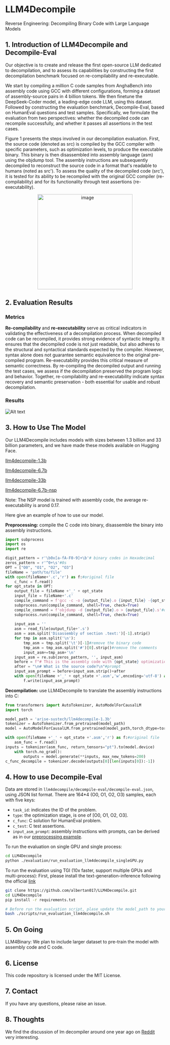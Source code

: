 # LLM4Decompile
Reverse Engineering: Decompiling Binary Code with Large Language Models

## 1. Introduction of LLM4Decompile and Decompile-Eval
Our objective is to create and release the first open-source LLM dedicated to decompilation, and to assess its capabilities by constructing the first decompilation benchmark focused on re-compilability and re-executable. 

We start by compiling a million C code samples from AnghaBench into assembly code using GCC with different configurations, forming a dataset of assembly-source pairs in 4 billion tokens. We then finetune the DeepSeek-Coder model, a leading-edge code LLM, using this dataset. Followed by constructing the evaluation benchmark, Decompile-Eval, based on HumanEval questions and test samples. Specifically, we formulate the evaluation from two perspectives: whether the decompiled code can recompile successfully, and whether it passes all assertions in the test cases. 

Figure 1 presents the steps involved in our decompilation evaluation. First, the source code (denoted as src) is compiled by the GCC compiler with specific parameters, such as optimization levels, to produce the executable binary. This binary is then disassembled into assembly language (asm) using the objdump tool. The assembly instructions are subsequently decompiled to reconstruct the source code in a format that's readable to humans (noted as src'). To assess the quality of the decompiled code (src'), it is tested for its ability to be recompiled with the original GCC compiler (re-compilability) and for its functionality through test assertions (re-executability).
<p align="center">
<img src="https://github.com/albertan017/LLM4Decompile/blob/main/samples/pipeline.png" alt="image" width="300" height="auto">
</p>

## 2. Evaluation Results
### Metrics
**Re-compilability** and **re-executability** serve as critical indicators in validating the effectiveness of a decompilation process. When decompiled code can be recompiled, it provides strong evidence of syntactic integrity. It ensures that the decompiled code is not just readable, but also adheres to the structural and syntactical standards expected by the compiler. 
However, syntax alone does not guarantee semantic equivalence to the original pre-compiled program. Re-executability provides this critical measure of semantic correctness. By re-compiling the decompiled output and running the test cases, we assess if the decompilation preserved the program logic and behavior.
Together, re-compilability and re-executability indicate syntax recovery and semantic preservation - both essential for usable and robust decompilation.

### Results
![Alt text](https://github.com/albertan017/LLM4Decompile/blob/main/samples/results_decompile.png)



## 3. How to Use The Model
Our LLM4Decompile includes models with sizes between 1.3 billion and 33 billion parameters, and we have made these models available on Hugging Face.

[llm4decompile-1.3b](https://huggingface.co/arise-sustech/llm4decompile-1.3b)

[llm4decompile-6.7b](https://huggingface.co/arise-sustech/llm4decompile-6.7b)

[llm4decompile-33b](https://huggingface.co/arise-sustech/llm4decompile-33b)

[llm4decompile-6.7b-nsp](https://huggingface.co/arise-sustech/llm4decompile-6.7b-nsp)

Note: The NSP model is trained with assembly code, the average re-executability is arond 0.17.

Here give an example of how to use our model.

**Preprocessing:** compile the C code into binary, disassemble the binary into assembly instructions.
```python
import subprocess
import os
import re

digit_pattern = r'\b0x[a-fA-F0-9]+\b'# binary codes in Hexadecimal
zeros_pattern = r'^0+\s'#0s
OPT = ["O0", "O1", "O2", "O3"]
fileName = 'path/to/file'
with open(fileName+'.c','r') as f:#original file
    c_func = f.read()
for opt_state in OPT:
    output_file = fileName +'_' + opt_state
    input_file = fileName+'.c'
    compile_command = f'gcc -c -o {output_file}.o {input_file} -{opt_state} -lm'#compile the code with GCC on Linux
    subprocess.run(compile_command, shell=True, check=True)
    compile_command = f'objdump -d {output_file}.o > {output_file}.s'#disassemble the binary file into assembly instructions
    subprocess.run(compile_command, shell=True, check=True)
    
    input_asm = ''
    asm = read_file(output_file+'.s')
    asm = asm.split('Disassembly of section .text:')[-1].strip()
    for tmp in asm.split('\n'):
        tmp_asm = tmp.split('\t')[-1]#remove the binary code
        tmp_asm = tmp_asm.split('#')[0].strip()#remove the comments
        input_asm+=tmp_asm+'\n'
    input_asm = re.sub(zeros_pattern, '', input_asm)
    before = f"# This is the assembly code with {opt_state} optimization:\n"#prompt
    after = "\n# What is the source code?\n"#prompt
    input_asm_prompt = before+input_asm.strip()+after
    with open(fileName +'_' + opt_state +'.asm','w',encoding='utf-8') as f:
        f.write(input_asm_prompt)
```

**Decompilation:** use LLM4Decompile to translate the assembly instructions into C:
```python
from transformers import AutoTokenizer, AutoModelForCausalLM
import torch

model_path = 'arise-sustech/llm4decompile-1.3b'
tokenizer = AutoTokenizer.from_pretrained(model_path)
model = AutoModelForCausalLM.from_pretrained(model_path,torch_dtype=torch.bfloat16).cuda()

with open(fileName +'_' + opt_state +'.asm','r') as f:#original file
    asm_func = f.read()
inputs = tokenizer(asm_func, return_tensors="pt").to(model.device)
    with torch.no_grad():
        outputs = model.generate(**inputs, max_new_tokens=200)
c_func_decompile = tokenizer.decode(outputs[0][len(inputs[0]):-1])
```

## 4. How to use Decompile-Eval
Data are stored in ``llm4decompile/decompile-eval/decompile-eval.json``, using JSON list format. There are 164*4 (O0, O1, O2, O3) samples, each with five keys:

*   ``task_id``: indicates the ID of the problem.
*   ``type``: the optimization stage, is one of [O0, O1, O2, O3].
*   ``c_func``: C solution for HumanEval problem. 
*   ``c_test``: C test assertions.
*   ``input_asm_prompt``: assembly instructions with prompts, can be derived as in our [preprocessing example](https://github.com/albertan017/LLM4Decompile/blob/main/README.md#3-how-to-use-the-model).

To run the evaluation on single GPU and single process:
```bash
cd LLM4Decompile
python ./evaluation/run_evaluation_llm4decompile_singleGPU.py
```

To run the evaluation using TGI (10x faster, support multiple GPUs and multi-process):
First, please install the text-generation-inference following the official [link](https://github.com/huggingface/text-generation-inference)
```bash
git clone https://github.com/albertan017/LLM4Decompile.git
cd LLM4Decompile
pip install -r requirements.txt

# Before run the evaluation script, plase update the model_path to your local mdoel path.
bash ./scripts/run_evaluation_llm4decompile.sh
```

## 5. On Going
LLM4Binary: We plan to include larger dataset to pre-train the model with assembly code and C code.

## 6. License
This code repository is licensed under the MIT License.

## 7. Contact

If you have any questions, please raise an issue.

## 8. Thoughts
We find the discussion of lm decompiler around one year ago on [Reddit](https://www.reddit.com/r/MachineLearning/comments/123asbg/d_can_we_train_a_decompiler/) very interesting.

